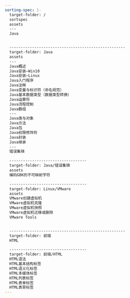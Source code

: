 ```yaml
---
sorting-spec: |-
  target-folder: /
  sortspec
  assets
  ---
  Java


  ---------------------------------------------------
  target-folder: Java
  assets
  ---
  Java概述
  Java安装—Win10
  Java安装—Linux
  Java入门程序
  Java注释
  Java变量与标识符（命名规范）
  Java基本数据类型（数据类型转换）
  Java运算符
  Java流程控制
  Java数组
  ---
  Java类与对象
  Java方法
  Java包
  Java权限修饰符
  Java封装
  Java继承
  ---
  错误集锦

  ----------------------------------
  target-folder: Java/错误集锦
  assets
  编码GBK的不可映射字符

  ----------------------------------
  target-folder: Linux/VMware
  assets
  VMware创建虚拟机
  VMware虚拟机克隆
  VMware虚拟机快照
  VMware虚拟机迁移或删除
  VMware Tools


  ---------------------------------------------------
  target-folder: 前端
  HTML

  ----------------------------------
  target-folder: 前端/HTML
  HTML语法
  HTML基本结构标签
  HTML语义化标签
  HTML多媒体标签
  HTML列表标签
  HTML表单标签
  HTML表哥标签
---
```


